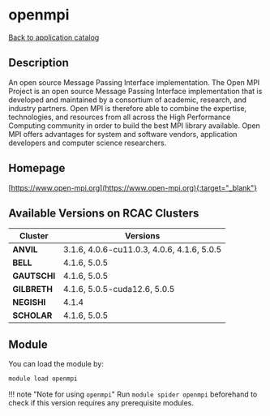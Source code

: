 # openmpi

[Back to application catalog](../app_catalog.md)

## Description

An open source Message Passing Interface implementation.  The Open MPI Project is an open source Message Passing Interface implementation that is developed and maintained by a consortium of academic, research, and industry partners. Open MPI is therefore able to combine the expertise, technologies, and resources from all across the High Performance Computing community in order to build the best MPI library available. Open MPI offers advantages for system and software vendors, application developers and computer science researchers.

## Homepage

[https://www.open-mpi.org](https://www.open-mpi.org){:target="_blank"}

## Available Versions on RCAC Clusters

|Cluster|Versions|
|---|---|
**ANVIL**|3.1.6, 4.0.6-cu11.0.3, 4.0.6, 4.1.6, 5.0.5
**BELL**|4.1.6, 5.0.5
**GAUTSCHI**|4.1.6, 5.0.5
**GILBRETH**|4.1.6, 5.0.5-cuda12.6, 5.0.5
**NEGISHI**|4.1.4
**SCHOLAR**|4.1.6, 5.0.5

## Module

You can load the module by:

```bash
module load openmpi
```

!!! note "Note for using `openmpi`"
    Run `module spider openmpi` beforehand to check if this version requires any prerequisite modules.
